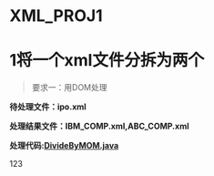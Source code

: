 # XML_PROJ1
1将一个xml文件分拆为两个
===
>要求一：用DOM处理

**待处理文件：ipo.xml**

**处理结果文件：IBM_COMP.xml,ABC_COMP.xml**

**处理代码:[DivideByMOM.java](https://github.com/EchoZhu/XML_PROJ1/blob/master/DivideByDOM.java)**

123
